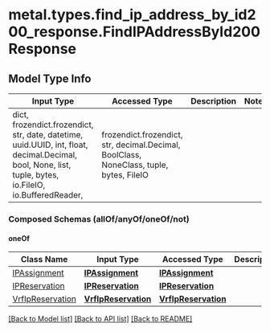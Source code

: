 # metal.types.find_ip_address_by_id200_response.FindIPAddressById200Response

## Model Type Info
Input Type | Accessed Type | Description | Notes
------------ | ------------- | ------------- | -------------
dict, frozendict.frozendict, str, date, datetime, uuid.UUID, int, float, decimal.Decimal, bool, None, list, tuple, bytes, io.FileIO, io.BufferedReader,  | frozendict.frozendict, str, decimal.Decimal, BoolClass, NoneClass, tuple, bytes, FileIO |  | 

### Composed Schemas (allOf/anyOf/oneOf/not)
#### oneOf
Class Name | Input Type | Accessed Type | Description | Notes
------------- | ------------- | ------------- | ------------- | -------------
[IPAssignment](IPAssignment.md) | [**IPAssignment**](IPAssignment.md) | [**IPAssignment**](IPAssignment.md) |  | 
[IPReservation](IPReservation.md) | [**IPReservation**](IPReservation.md) | [**IPReservation**](IPReservation.md) |  | 
[VrfIpReservation](VrfIpReservation.md) | [**VrfIpReservation**](VrfIpReservation.md) | [**VrfIpReservation**](VrfIpReservation.md) |  | 

[[Back to Model list]](../../README.md#documentation-for-models) [[Back to API list]](../../README.md#documentation-for-api-endpoints) [[Back to README]](../../README.md)

